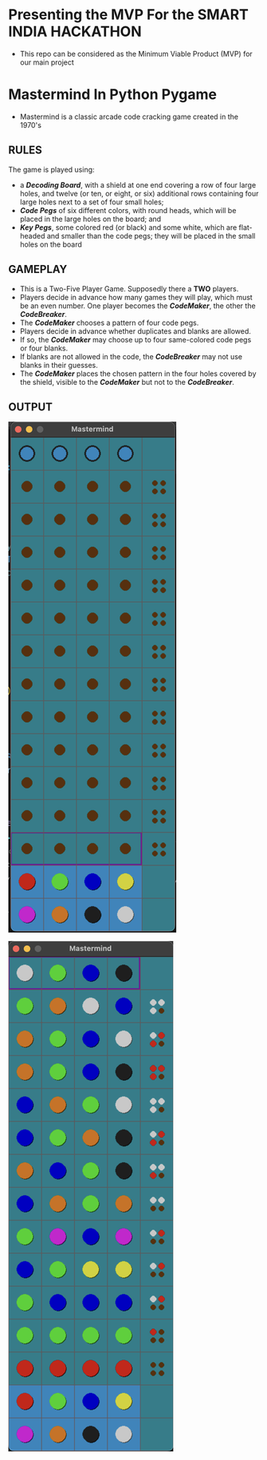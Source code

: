 # Presenting the MVP For the SMART INDIA HACKATHON

- This repo can be considered as the Minimum Viable Product (MVP) for our main project

# Mastermind In Python Pygame

- Mastermind is a classic arcade code cracking game created in the 1970's

## RULES
The game is played using:

- a **_Decoding Board_**, with a shield at one end covering a row of four large holes, and twelve (or ten, or eight, or six) additional rows containing four large holes next to a set of four small holes;
- **_Code Pegs_** of six different colors, with round heads, which will be placed in the large holes on the board; and
- **_Key Pegs_**, some colored red (or black) and some white, which are flat-headed and smaller than the code pegs; they will be placed in the small holes on the board

## GAMEPLAY

- This is a Two-Five Player Game. Supposedly there a **TWO** players.
- Players decide in advance how many games they will play, which must be an even number. One player becomes the **_CodeMaker_**, the other the **_CodeBreaker_**.
- The **_CodeMaker_** chooses a pattern of four code pegs. 
- Players decide in advance whether duplicates and blanks are allowed. 
- If so, the **_CodeMaker_** may choose up to four same-colored code pegs or four blanks. 
- If blanks are not allowed in the code, the **_CodeBreaker_** may not use blanks in their guesses. 
- The **_CodeMaker_** places the chosen pattern in the four holes covered by the shield, visible to the **_CodeMaker_** but not to the **_CodeBreaker_**.

## OUTPUT

![output](screenshot/Output.png)

![output](screenshot/Output2.png)